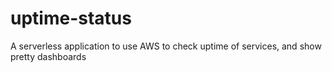 # uptime-status
A serverless application to use AWS to check uptime of services, and show pretty dashboards
